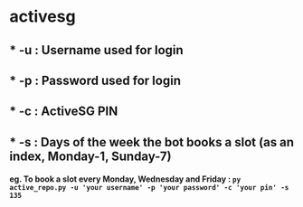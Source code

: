 # activesg

## * -u : Username used for login
## * -p : Password used for login
## * -c : ActiveSG PIN
## * -s : Days of the week the bot books a slot (as an index, Monday-1, Sunday-7)

#### eg. To book a slot every Monday, Wednesday and Friday : ```py active_repo.py -u 'your username' -p 'your password' -c 'your pin' -s 135 ```
